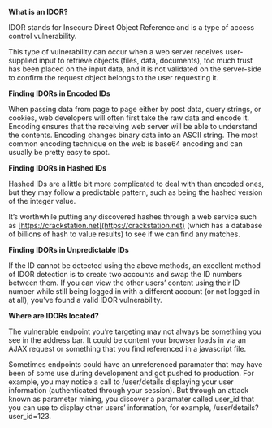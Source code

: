 **What is an IDOR?**

IDOR stands for Insecure Direct Object Reference and is a type of access control vulnerability.

This type of vulnerability can occur when a web server receives user-supplied input to retrieve objects (files, data, documents), too much trust has been placed on the input data, and it is not validated on the server-side to confirm the request object belongs to the user requesting it.

**Finding IDORs in Encoded IDs**

When passing data from page to page either by post data, query strings, or cookies, web developers will often first take the raw data and encode it. Encoding ensures that the receiving web server will be able to understand the contents. Encoding changes binary data into an ASCII string. The most common encoding technique on the web is base64 encoding and can usually be pretty easy to spot.

**Finding IDORs in Hashed IDs**

Hashed IDs are a little bit more complicated to deal with than encoded ones, but they may follow a predictable pattern, such as being the hashed version of the integer value.

It’s worthwhile putting any discovered hashes through a web service such as [](https://crackstation.net)[https://crackstation.net](https://crackstation.net) (which has a database of billions of hash to value results) to see if we can find any matches.

**Finding IDORs in Unpredictable IDs**

If the ID cannot be detected using the above methods, an excellent method of IDOR detection is to create two accounts and swap the ID numbers between them. If you can view the other users’ content using their ID number while still being logged in with a different account (or not logged in at all), you’ve found a valid IDOR vulnerability.

**Where are IDORs located?**

The vulnerable endpoint you’re targeting may not always be something you see in the address bar. It could be content your browser loads in via an AJAX request or something that you find referenced in a javascript file.

Sometimes endpoints could have an unreferenced paramater that may have been of some use during development and got pushed to production. For example, you may notice a call to /user/details displaying your user information (authenticated through your session). But through an attack known as parameter mining, you discover a paramater called user_id that you can use to display other users’ information, for example, /user/details?user_id=123.